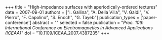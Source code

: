 +++
title = "High-impedance surfaces with aperiodically-ordered textures"
date = 2007-09-01
authors = ["I. Gallina", "A. Della Villa", "V. Galdi", "V. Pierro", "F. Capolino", "S. Enoch", "G. Tayeb"]
publication_types = ['paper-conference']
abstract = ""
selected = false
publication = "*Proc. 10th International Conference on Electromagnetics in Advanced Applications (ICEAA)*"
doi = "10.1109/ICEAA.2007.4387235"
+++

